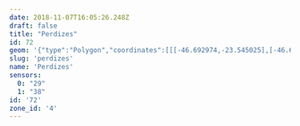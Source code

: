 ```yaml
---
date: 2018-11-07T16:05:26.248Z
draft: false
title: "Perdizes"
id: 72
geom: '{"type":"Polygon","coordinates":[[[-46.692974,-23.545025],[-46.692042,-23.545601],[-46.691164,-23.546292],[-46.689454,-23.547451],[-46.688372,-23.547693],[-46.687121,-23.547723],[-46.686299,-23.548014],[-46.685564,-23.548413],[-46.684482,-23.549408],[-46.684034,-23.549639],[-46.681282,-23.549773],[-46.680467,-23.549997],[-46.679776,-23.550009],[-46.678551,-23.550493],[-46.677086,-23.551524],[-46.676482,-23.551895],[-46.67584,-23.552168],[-46.673953,-23.548295],[-46.673269,-23.548236],[-46.672485,-23.547997],[-46.671929,-23.547658],[-46.670812,-23.546758],[-46.669116,-23.54579],[-46.667905,-23.54529],[-46.666595,-23.544967],[-46.666263,-23.544716],[-46.664195,-23.539827],[-46.664068,-23.53926],[-46.663944,-23.537965],[-46.663548,-23.536921],[-46.663891,-23.53595],[-46.663417,-23.534983],[-46.665242,-23.533841],[-46.669107,-23.532982],[-46.672868,-23.532261],[-46.676438,-23.530187],[-46.677335,-23.529444],[-46.678016,-23.529275],[-46.679511,-23.528428],[-46.681309,-23.527125],[-46.682131,-23.52642],[-46.682333,-23.526203],[-46.682401,-23.525673],[-46.682536,-23.525444],[-46.682556,-23.525259],[-46.682859,-23.524873],[-46.683798,-23.524324],[-46.685269,-23.523884],[-46.68528,-23.523743],[-46.685403,-23.523868],[-46.685463,-23.526167],[-46.687606,-23.526116],[-46.692253,-23.532625],[-46.692322,-23.532633],[-46.692995,-23.532185],[-46.693569,-23.532062],[-46.693626,-23.532747],[-46.69391,-23.533379],[-46.694109,-23.533613],[-46.694899,-23.534171],[-46.695619,-23.534832],[-46.695813,-23.534882],[-46.695913,-23.534818],[-46.696457,-23.534936],[-46.696507,-23.535089],[-46.697205,-23.53485],[-46.697665,-23.534472],[-46.697822,-23.534519],[-46.69772,-23.535227],[-46.697466,-23.536071],[-46.697603,-23.536707],[-46.697587,-23.537644],[-46.697263,-23.540454],[-46.697164,-23.540708],[-46.697312,-23.540809],[-46.69719,-23.54091],[-46.69627,-23.542375],[-46.694891,-23.543257],[-46.693413,-23.544735],[-46.692974,-23.545025]]]}'
slug: 'perdizes'
name: 'Perdizes'
sensors:
  0: "29"
  1: "38"
id: '72'
zone_id: '4'
---
```

		